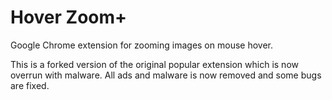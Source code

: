 Hover Zoom+
===========

Google Chrome extension for zooming images on mouse hover.

This is a forked version of the original popular extension which is now overrun with malware. All ads and malware is now removed and some bugs are fixed.
